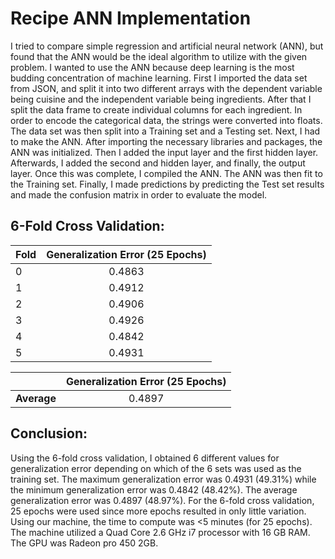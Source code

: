 # Recipe ANN Implementation

I tried to compare simple regression and artificial neural network (ANN), but found that the ANN would be the ideal algorithm to utilize with the given problem. I wanted to use the ANN because deep learning is the most budding concentration of machine learning. First I imported the data set from JSON, and split it into two different arrays with the dependent variable being cuisine and the independent variable being ingredients. After that I split the data frame to create individual columns for each ingredient. In order to encode the categorical data, the strings were converted into floats. The data set was then split into a Training set and a Testing set. Next, I had to make the ANN. After importing the necessary libraries and packages, the ANN was initialized. Then I added the input layer and the first hidden layer. Afterwards, I added the second and hidden layer, and finally, the output layer. Once this was complete, I compiled the ANN. The ANN was then fit to the Training set. Finally, I made predictions by predicting the Test set results and made the confusion matrix in order to evaluate the model.

## 6-Fold Cross Validation:

| Fold        | Generalization Error (25 Epochs) |
| ------------- |:-------------:|
|   0   | 0.4863 |
|   1   | 0.4912 |
|   2   | 0.4906 |
|   3   | 0.4926 |
|   4   | 0.4842 |
|   5   | 0.4931 |

|         | Generalization Error (25 Epochs) |
| ------------- |:-------------:|
| __Average__ | 0.4897 |
	
## Conclusion:	

Using the 6-fold cross validation, I obtained 6 different values for generalization error depending on which of the 6 sets was used as the training set. The maximum generalization error was 0.4931 (49.31%) while the minimum generalization error was 0.4842 (48.42%). The average generalization error was 0.4897 (48.97%). For the 6-fold cross validation, 25 epochs were used since more epochs resulted in only little variation. Using our machine, the time to compute was <5 minutes (for 25 epochs). The machine utilized a Quad Core 2.6 GHz i7 processor with 16 GB RAM. The GPU was Radeon pro 450 2GB.
